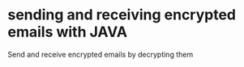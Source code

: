 # sending and receiving encrypted emails with JAVA
 Send and receive encrypted emails by decrypting them

